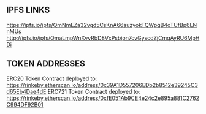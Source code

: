 ## IPFS LINKS
https://ipfs.io/ipfs/QmNmEZa32vgd5CsKnA66auzyokTQWpqB4oTUfBp6LNnMUs
http://ipfs.io/ipfs/QmaLmpWnXvvRbD8VxPsbjon7cvGyscdZjCmqAyRU6MpHDi

## TOKEN ADDRESSES
ERC20 Token Contract deployed to: https://rinkeby.etherscan.io/address/0x39A1D557206EDb2b8512e39245C3d65Eb4Dae4dE
ERC721 Token Contract deployed to: https://rinkeby.etherscan.io/address/0xfE051Ab9CE4e24c2e895a881C2762C994DF92B01

